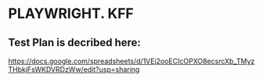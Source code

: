 # PLAYWRIGHT. KFF

## Test Plan is decribed here:

https://docs.google.com/spreadsheets/d/1VEj2ooECIcOPXO8ecsrcXb_TMyzTHbkjFsWKDVRDzWw/edit?usp=sharing
